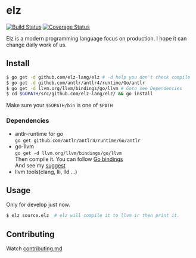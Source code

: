 # elz

[![Build Status](https://travis-ci.org/elz-lang/elz.svg?branch=master)](https://travis-ci.org/elz-lang/elz)
[![Coverage Status](https://coveralls.io/repos/github/elz-lang/elz/badge.svg)](https://coveralls.io/github/elz-lang/elz)

Elz is a modern programming language focus on production. I hope it can change daily work of us.

## Install

```bash
$ go get -d github.com/elz-lang/elz # -d help you don't check compile
$ go get -d github.com/antlr/antlr4/runtime/Go/antlr
$ go get -d llvm.org/llvm/bindings/go/llvm # Goto see Dependencies
$ cd $GOPATH/src/github.com/elz-lang/elz/ && go install
```

Make sure your `$GOPATH/bin` is one of `$PATH`

### Dependencies

- antlr-runtime for go<br>
`go get github.com/antlr/antlr4/runtime/Go/antlr`
- go-llvm<br>
`go get -d llvm.org/llvm/bindings/go/llvm`<br>
Then compile it. You can follow [Go bindings](http://llvm.org/svn/llvm-project/llvm/trunk/bindings/go/README.txt)<br>
And see my [suggest](http://routedan.blogspot.com/2017/12/go-binding-llvm.html)
- llvm tools(clang, lli, lld ...)

## Usage

Only for develop just now.

```bash
$ elz source.elz  # elz will compile it to llvm ir then print it.
```

## Contributing

Watch [contributing.md](https://github.com/elz-lang/elz/blob/master/CONTRIBUTING.md)
